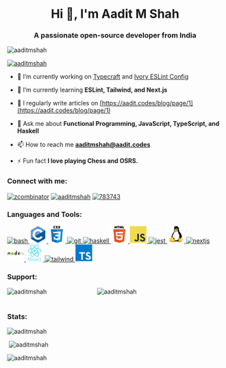 <h1 align="center">Hi 👋, I'm Aadit M Shah</h1>
<h3 align="center">A passionate open-source developer from India</h3>

<p align="left"> <img src="https://komarev.com/ghpvc/?username=aaditmshah&label=Profile%20views&color=0e75b6&style=flat" alt="aaditmshah" /> </p>

<p align="left"> <a href="https://github.com/ryo-ma/github-profile-trophy"><img src="https://github-profile-trophy.vercel.app/?username=aaditmshah&column=-1" alt="aaditmshah" /></a> </p>

- 🔭 I’m currently working on [Typecraft](https://github.com/aaditmshah/typecraft) and [Ivory ESLint Config](https://github.com/aaditmshah/eslint-config-ivory)

- 🌱 I’m currently learning **ESLint, Tailwind, and Next.js**

- 📝 I regularly write articles on [https://aadit.codes/blog/page/1](https://aadit.codes/blog/page/1)

- 💬 Ask me about **Functional Programming, JavaScript, TypeScript, and Haskell**

- 📫 How to reach me **aaditmshah@aadit.codes**

- ⚡ Fun fact **I love playing Chess and OSRS.**

<h3 align="left">Connect with me:</h3>
<p align="left">
<a href="https://twitter.com/zcombinator" target="blank"><img align="center" src="https://raw.githubusercontent.com/rahuldkjain/github-profile-readme-generator/master/src/images/icons/Social/twitter.svg" alt="zcombinator" height="30" width="40" /></a>
<a href="https://linkedin.com/in/aaditmshah" target="blank"><img align="center" src="https://raw.githubusercontent.com/rahuldkjain/github-profile-readme-generator/master/src/images/icons/Social/linked-in-alt.svg" alt="aaditmshah" height="30" width="40" /></a>
<a href="https://stackoverflow.com/users/783743" target="blank"><img align="center" src="https://raw.githubusercontent.com/rahuldkjain/github-profile-readme-generator/master/src/images/icons/Social/stack-overflow.svg" alt="783743" height="30" width="40" /></a>
</p>

<h3 align="left">Languages and Tools:</h3>
<p align="left"> <a href="https://www.gnu.org/software/bash/" target="_blank" rel="noreferrer"> <img src="https://www.vectorlogo.zone/logos/gnu_bash/gnu_bash-icon.svg" alt="bash" width="40" height="40"/> </a> <a href="https://www.cprogramming.com/" target="_blank" rel="noreferrer"> <img src="https://raw.githubusercontent.com/devicons/devicon/master/icons/c/c-original.svg" alt="c" width="40" height="40"/> </a> <a href="https://www.w3schools.com/css/" target="_blank" rel="noreferrer"> <img src="https://raw.githubusercontent.com/devicons/devicon/master/icons/css3/css3-original-wordmark.svg" alt="css3" width="40" height="40"/> </a> <a href="https://git-scm.com/" target="_blank" rel="noreferrer"> <img src="https://www.vectorlogo.zone/logos/git-scm/git-scm-icon.svg" alt="git" width="40" height="40"/> </a> <a href="https://www.haskell.org/" target="_blank" rel="noreferrer"> <img src="https://upload.wikimedia.org/wikipedia/commons/1/1c/Haskell-Logo.svg" alt="haskell" width="40" height="40"/> </a> <a href="https://www.w3.org/html/" target="_blank" rel="noreferrer"> <img src="https://raw.githubusercontent.com/devicons/devicon/master/icons/html5/html5-original-wordmark.svg" alt="html5" width="40" height="40"/> </a> <a href="https://developer.mozilla.org/en-US/docs/Web/JavaScript" target="_blank" rel="noreferrer"> <img src="https://raw.githubusercontent.com/devicons/devicon/master/icons/javascript/javascript-original.svg" alt="javascript" width="40" height="40"/> </a> <a href="https://jestjs.io" target="_blank" rel="noreferrer"> <img src="https://www.vectorlogo.zone/logos/jestjsio/jestjsio-icon.svg" alt="jest" width="40" height="40"/> </a> <a href="https://www.linux.org/" target="_blank" rel="noreferrer"> <img src="https://raw.githubusercontent.com/devicons/devicon/master/icons/linux/linux-original.svg" alt="linux" width="40" height="40"/> </a> <a href="https://nextjs.org/" target="_blank" rel="noreferrer"> <img src="https://cdn.worldvectorlogo.com/logos/nextjs-2.svg" alt="nextjs" width="40" height="40"/> </a> <a href="https://nodejs.org" target="_blank" rel="noreferrer"> <img src="https://raw.githubusercontent.com/devicons/devicon/master/icons/nodejs/nodejs-original-wordmark.svg" alt="nodejs" width="40" height="40"/> </a> <a href="https://reactjs.org/" target="_blank" rel="noreferrer"> <img src="https://raw.githubusercontent.com/devicons/devicon/master/icons/react/react-original-wordmark.svg" alt="react" width="40" height="40"/> </a> <a href="https://tailwindcss.com/" target="_blank" rel="noreferrer"> <img src="https://www.vectorlogo.zone/logos/tailwindcss/tailwindcss-icon.svg" alt="tailwind" width="40" height="40"/> </a> <a href="https://www.typescriptlang.org/" target="_blank" rel="noreferrer"> <img src="https://raw.githubusercontent.com/devicons/devicon/master/icons/typescript/typescript-original.svg" alt="typescript" width="40" height="40"/> </a> </p>

<h3 align="left">Support:</h3>
<p><a href="https://www.buymeacoffee.com/aaditmshah"> <img align="left" src="https://cdn.buymeacoffee.com/buttons/v2/default-yellow.png" height="50" width="210" alt="aaditmshah" /></a><a href="https://ko-fi.com/aaditmshah"> <img align="left" src="https://cdn.ko-fi.com/cdn/kofi3.png?v=3" height="50" width="210" alt="aaditmshah" /></a></p><br><br>

<h3 align="left">Stats:</h3>

<p><img src="https://github-readme-stats.vercel.app/api/top-langs?username=aaditmshah&show_icons=true&locale=en&layout=compact" alt="aaditmshah" /></p>

<p>&nbsp;<img src="https://github-readme-stats.vercel.app/api?username=aaditmshah&show_icons=true&locale=en" alt="aaditmshah" /></p>

<p><img src="https://github-readme-streak-stats.herokuapp.com/?user=aaditmshah&" alt="aaditmshah" /></p>
